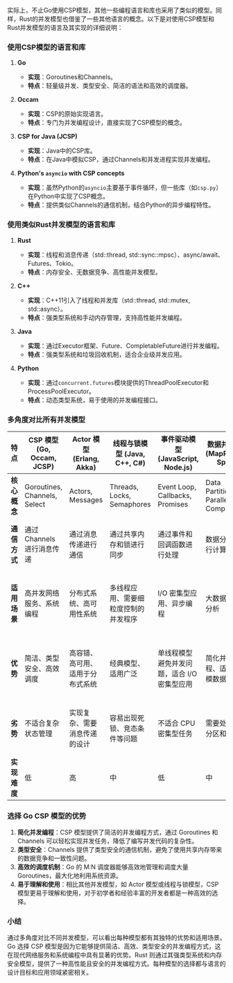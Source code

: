 



实际上，不止Go使用CSP模型，其他一些编程语言和库也采用了类似的模型。同样，Rust的并发模型也借鉴了一些其他语言的概念。以下是对使用CSP模型和Rust并发模型的语言及其实现的详细说明：

### 使用CSP模型的语言和库

1. **Go**
   - **实现**：Goroutines和Channels。
   - **特点**：轻量级并发、类型安全、简洁的语法和高效的调度器。

2. **Occam**
   - **实现**：CSP的原始实现语言。
   - **特点**：专门为并发编程设计，直接实现了CSP模型的概念。

3. **CSP for Java (JCSP)**
   - **实现**：Java中的CSP库。
   - **特点**：在Java中模拟CSP，通过Channels和并发进程实现并发编程。

4. **Python's `asyncio` with CSP concepts**
   - **实现**：虽然Python的`asyncio`主要基于事件循环，但一些库（如`csp.py`）在Python中实现了CSP概念。
   - **特点**：提供类似Channels的通信机制，结合Python的异步编程特性。

### 使用类似Rust并发模型的语言和库

1. **Rust**
   - **实现**：线程和消息传递（std::thread, std::sync::mpsc）、async/await、Futures、Tokio。
   - **特点**：内存安全、无数据竞争、高性能并发模型。

2. **C++**
   - **实现**：C++11引入了线程和并发库（std::thread, std::mutex, std::async）。
   - **特点**：强类型系统和手动内存管理，支持高性能并发编程。

3. **Java**
   - **实现**：通过Executor框架、Future、CompletableFuture进行并发编程。
   - **特点**：强类型系统和垃圾回收机制，适合企业级并发应用。

4. **Python**
   - **实现**：通过`concurrent.futures`模块提供的ThreadPoolExecutor和ProcessPoolExecutor。
   - **特点**：动态类型系统，易于使用的并发编程接口。

### 多角度对比所有并发模型

| 特点         | CSP 模型 (Go, Occam, JCSP)   | Actor 模型 (Erlang, Akka)        | 线程与锁模型 (Java, C++, C#)         | 事件驱动模型 (JavaScript, Node.js)          | 数据并行模型 (MapReduce, Spark)         | Fiber 模型 (Ruby, C#)            | Rust 并发模型 (Rust, C++, Java)            |
| ------------ | ---------------------------- | -------------------------------- | ------------------------------------ | ------------------------------------------- | --------------------------------------- | -------------------------------- | ------------------------------------------ |
| **核心概念** | Goroutines, Channels, Select | Actors, Messages                 | Threads, Locks, Semaphores           | Event Loop, Callbacks, Promises             | Data Partitioning, Parallel Computation | Fibers, User-level Threads       | Threads, Message Passing, async/await      |
| **通信方式** | 通过 Channels 进行消息传递   | 通过消息传递进行通信             | 通过共享内存和锁进行同步             | 通过事件和回调函数进行处理                  | 数据分区和并行计算                      | 通过调度库进行管理               | 通过消息传递（mpsc）、async/await 异步编程 |
| **适用场景** | 高并发网络服务、系统编程     | 分布式系统、高可用性系统         | 多线程应用、需要细粒度控制的并发程序 | I/O 密集型应用、异步编程                    | 大数据处理和分析                        | 高并发任务管理、低上下文切换开销 | 高性能并发编程、系统编程、网络服务         |
| **优势**     | 简洁、类型安全、高效调度     | 高容错、高可用、适用于分布式系统 | 经典模型、适用广泛                   | 单线程模型避免并发问题，适合 I/O 密集型应用 | 简化并行编程、适合大规模数据处理        | 高效并发管理、低上下文切换开销   | 内存安全、无数据竞争、强类型系统支持       |
| **劣势**     | 不适合复杂状态管理           | 实现复杂、需要消息传递的设计     | 容易出现死锁、竞态条件等问题         | 不适合 CPU 密集型任务                       | 需要处理数据分区和容错                  | 实现复杂、依赖用户级调度库       | 实现较复杂、需要运行时和编译时的协同支持   |
| **实现难度** | 低                           | 高                               | 中                                   | 低                                          | 中                                      | 高                               | 中                                         |

### 选择 Go CSP 模型的优势

1. **简化并发编程**：CSP 模型提供了简洁的并发编程方式，通过 Goroutines 和 Channels 可以轻松实现并发任务，降低了编写并发代码的复杂性。
2. **类型安全**：Channels 提供了类型安全的通信机制，避免了使用共享内存带来的数据竞争和一致性问题。
3. **高效的调度机制**：Go 的 M:N 调度器能够高效地管理和调度大量 Goroutines，最大化地利用系统资源。
4. **易于理解和使用**：相比其他并发模型，如 Actor 模型或线程与锁模型，CSP 模型更易于理解和使用，对于初学者和经验丰富的开发者都是一种高效的选择。

### 小结

通过多角度对比不同并发模型，可以看出每种模型都有其独特的优势和适用场景。Go 选择 CSP 模型是因为它能够提供简洁、高效、类型安全的并发编程方式，这在现代网络服务和系统编程中具有显著的优势。Rust 则通过其强类型系统和内存安全模型，提供了一种高性能且安全的并发编程方式。每种模型的选择都与语言的设计目标和应用领域紧密相关。